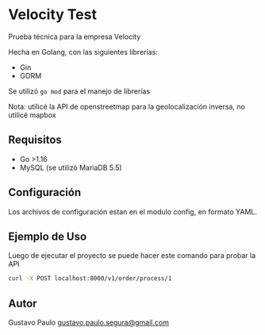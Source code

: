 
# Velocity Test
Prueba técnica para la empresa Velocity

Hecha en Golang, con las siguientes librerías:
- Gin
- GORM

Se utilizó `go mod` para el manejo de librerías

Nota: utilicé la API de openstreetmap para la geolocalización inversa, no utilicé mapbox

## Requisitos
- Go >1.16
- MySQL (se utilizó MariaDB 5.5)

## Configuración
Los archivos de configuración estan en el modulo config, en formato YAML.

## Ejemplo de Uso
Luego de ejecutar el proyecto se puede hacer este comando para probar la API
```sh
curl -X POST localhost:8000/v1/order/process/1
```

## Autor
Gustavo Paulo <gustavo.paulo.segura@gmail.com>